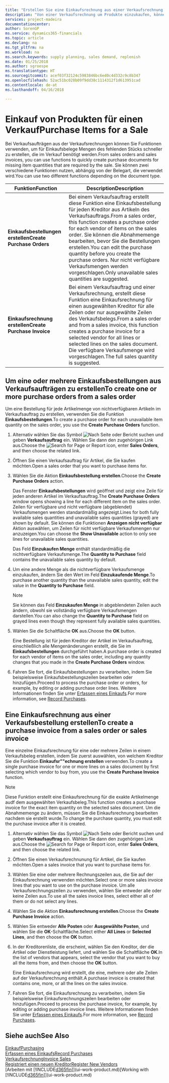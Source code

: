 ```yaml
---
title: "Erstellen Sie eine Einkaufsrechnung aus einer Verkaufsrechnung, um Artikel für einen Verkauf zu kaufen | Microsoft Docs"
description: "Von einer Verkaufsrechnung um Produkte einzukaufen, können Sie eine Einkaufsrechnung für einen Kreditor oder Lieferanten einen erstellen."
services: project-madeira
documentationcenter: 
author: SorenGP
ms.service: dynamics365-financials
ms.topic: article
ms.devlang: na
ms.tgt_pltfrm: na
ms.workload: na
ms.search.keywords: supply planning, sales demand, replenish
ms.date: 01/25/2018
ms.author: sgroespe
ms.translationtype: HT
ms.sourcegitcommit: acef03f32124c5983846bc6ed0c4d332c9c8b347
ms.openlocfilehash: 52ac51bc028b09f9dd38c1114312f1d613951cad
ms.contentlocale: de-at
ms.lasthandoff: 04/16/2018

---
```

# <a name="purchase-items-for-a-sale"></a><span data-ttu-id="d6b00-103">Einkauf von Produkten für einen Verkauf</span><span class="sxs-lookup"><span data-stu-id="d6b00-103">Purchase Items for a Sale</span></span>
<span data-ttu-id="d6b00-104">Bei Verkaufsaufträgen aus der Verkaufsrechnungen können Sie Funktionen verwenden, um für Einkaufsbelege Mengen des fehlenden Stücks schneller zu erstellen, die im Verkauf benötigt werden.</span><span class="sxs-lookup"><span data-stu-id="d6b00-104">From sales orders and sales invoices, you can use functions to quickly create purchase documents for missing item quantities that are required by the sale.</span></span> <span data-ttu-id="d6b00-105">Sie können zwei verschiedene Funktionen nutzen, abhängig von der Belegart, die verwendet wird.</span><span class="sxs-lookup"><span data-stu-id="d6b00-105">You can use two different functions depending on the document type.</span></span>

|<span data-ttu-id="d6b00-106">Funktion</span><span class="sxs-lookup"><span data-stu-id="d6b00-106">Function</span></span>|<span data-ttu-id="d6b00-107">Description</span><span class="sxs-lookup"><span data-stu-id="d6b00-107">Description</span></span>|
|--------|-----------|
|<span data-ttu-id="d6b00-108">**Einkaufsbestellungen erstellen**</span><span class="sxs-lookup"><span data-stu-id="d6b00-108">**Create Purchase Orders**</span></span>|<span data-ttu-id="d6b00-109">Bei einem Verkaufsauftrag erstellt diese Funktion eine Einkaufsbestellung für jeden Kreditor aus Artikeln des Verkaufsauftrags.</span><span class="sxs-lookup"><span data-stu-id="d6b00-109">From a sales order, this function creates a purchase order for each vendor of items on the sales order.</span></span> <span data-ttu-id="d6b00-110">Sie können die Abnahmemenge bearbeiten, bevor Sie die Bestellungen erstellen.</span><span class="sxs-lookup"><span data-stu-id="d6b00-110">You can edit the purchase quantity before you create the purchase orders.</span></span> <span data-ttu-id="d6b00-111">Nur nicht verfügbare Verkaufsmengen werden vorgeschlagen.</span><span class="sxs-lookup"><span data-stu-id="d6b00-111">Only unavailable sales quantities are suggested.</span></span>
|<span data-ttu-id="d6b00-112">**Einkaufsrechnung erstellen**</span><span class="sxs-lookup"><span data-stu-id="d6b00-112">**Create Purchase Invoice**</span></span>|<span data-ttu-id="d6b00-113">Bei einem Verkaufsauftrag und einer Verkaufsrechnung, erstellt diese Funktion eine Einkaufsrechnung für einen ausgewählten Kreditor für alle Zeilen oder nur ausgewählte Zeilen des Verkaufsbelegs.</span><span class="sxs-lookup"><span data-stu-id="d6b00-113">From a sales order and from a sales invoice, this function creates a purchase invoice for a selected vendor for all lines or selected lines on the sales document.</span></span> <span data-ttu-id="d6b00-114">Die verfügbare Verkaufsmenge wird vorgeschlagen.</span><span class="sxs-lookup"><span data-stu-id="d6b00-114">The full sales quantity is suggested.</span></span>|

## <a name="to-create-one-or-more-purchase-orders-from-a-sales-order"></a><span data-ttu-id="d6b00-115">Um eine oder mehrere Einkaufsbestellungen aus Verkaufsaufträgen zu erstellen</span><span class="sxs-lookup"><span data-stu-id="d6b00-115">To create one or more purchase orders from a sales order</span></span>
<span data-ttu-id="d6b00-116">Um eine Bestellung für jede Artikelmenge von nichtverfügbaren Artikeln im Verkaufsauftrag zu erstellen, verwenden Sie die Funktion **Einkaufsbestellungen**.</span><span class="sxs-lookup"><span data-stu-id="d6b00-116">To create a purchase order for each unavailable item quantity on the sales order, you use the **Create Purchase Orders** function.</span></span>

1. <span data-ttu-id="d6b00-117">Alternativ wählen Sie das Symbol ![Nach Seite oder Bericht suchen](media/ui-search/search_small.png "Nach Seite oder Bericht suchen") und geben **Verkaufsauftrag** ein. Wählen Sie dann den zugehörigen Link aus.</span><span class="sxs-lookup"><span data-stu-id="d6b00-117">Choose the ![Search for Page or Report](media/ui-search/search_small.png "Search for Page or Report icon") icon, enter **Sales Orders**, and then choose the related link.</span></span>
2. <span data-ttu-id="d6b00-118">Öffnen Sie einen Verkaufsauftrag für Artikel, die Sie kaufen möchten.</span><span class="sxs-lookup"><span data-stu-id="d6b00-118">Open a sales order that you want to purchase items for.</span></span>
3. <span data-ttu-id="d6b00-119">Wählen Sie die Aktion **Einkaufsbestellung erstellen**.</span><span class="sxs-lookup"><span data-stu-id="d6b00-119">Choose the **Create Purchase Orders** action.</span></span>

    <span data-ttu-id="d6b00-120">Das Fenster **Einkaufsbestellungen** wird geöffnet und zeigt eine Zeile für jeden anderen Artikel im Verkaufsauftrag.</span><span class="sxs-lookup"><span data-stu-id="d6b00-120">The **Create Purchase Orders** window opens showing a line for each different item on the sales order.</span></span> <span data-ttu-id="d6b00-121">Zeilen für verfügbare und nicht verfügbare (abgeblendet) Verkaufsmengen werden standardmäßig angezeigt.</span><span class="sxs-lookup"><span data-stu-id="d6b00-121">Lines for both fully available sales quantities and unavailable sales quantities (grayed) are shown by default.</span></span> <span data-ttu-id="d6b00-122">Sie können die Funktionen **Anzeigen nicht verfügbar** Aktion auswählen, um Zeilen für nicht verfügbare Verkaufsmengen nur anzuzeigen.</span><span class="sxs-lookup"><span data-stu-id="d6b00-122">You can choose the **Show Unavailable** action to only see lines for unavailable sales quantities.</span></span>

    <span data-ttu-id="d6b00-123">Das Feld **Einzukaufen Menge** enthält standardmäßig die nichtverfügbare Verkaufsmenge.</span><span class="sxs-lookup"><span data-stu-id="d6b00-123">The **Quantity to Purchase** field contains the unavailable sales quantity by default.</span></span>
4. <span data-ttu-id="d6b00-124">Um eine andere Menge als die nichtverfügbare Verkaufsmenge einzukaufen, ändern Sie den Wert im Feld **Einzukaufende Menge**.</span><span class="sxs-lookup"><span data-stu-id="d6b00-124">To purchase another quantity than the unavailable sales quantity, edit the value in the **Quantity to Purchase** field.</span></span>

    > [!NOTE]  
   >   <span data-ttu-id="d6b00-125">Sie können das Feld **Einzukaufen Menge** in abgeblendeten Zeilen auch ändern, obwohl sie vollständig verfügbare Verkaufsmengen darstellen.</span><span class="sxs-lookup"><span data-stu-id="d6b00-125">You can also change the **Quantity to Purchase** field on grayed lines even though they represent fully available sales quantities.</span></span>
5. <span data-ttu-id="d6b00-126">Wählen Sie die Schaltfläche **OK** aus.</span><span class="sxs-lookup"><span data-stu-id="d6b00-126">Choose the **OK** button.</span></span>

    <span data-ttu-id="d6b00-127">Eine Bestellung ist für jeden Kreditor der Artikel im Verkaufsauftrag, einschließlich alle Mengenänderungen erstellt, die Sie im **Einkaufsbestellungen** durchgeführt haben.</span><span class="sxs-lookup"><span data-stu-id="d6b00-127">A purchase order is created for each vendor of items on the sales order, including any quantity changes that you made in the **Create Purchase Orders** window.</span></span>
6. <span data-ttu-id="d6b00-128">Fahren Sie fort, die Einkaufsbestellungen zu verarbeiten, indem Sie beispielsweise Einkaufsbestellungszeilen bearbeiten oder hinzufügen.</span><span class="sxs-lookup"><span data-stu-id="d6b00-128">Proceed to process the purchase order or orders, for example, by editing or adding purchase order lines.</span></span> <span data-ttu-id="d6b00-129">Weitere Informationen finden Sie unter [Erfassen eines Einkaufs](purchasing-how-record-purchases.md).</span><span class="sxs-lookup"><span data-stu-id="d6b00-129">For more information, see [Record Purchases](purchasing-how-record-purchases.md).</span></span>


## <a name="to-create-a-purchase-invoice-from-a-sales-order-or-sales-invoice"></a><span data-ttu-id="d6b00-130">Eine Einkaufsrechnung aus einer Verkaufsbestellung erstellen</span><span class="sxs-lookup"><span data-stu-id="d6b00-130">To create a purchase invoice from a sales order or sales invoice</span></span>
<span data-ttu-id="d6b00-131">Eine einzelne Einkaufsrechnung für eine oder mehrere Zeilen in einem Verkaufsbeleg erstellen, indem Sie zuerst auswählen, von welchem Kreditor Sie die Funktion **Einkaufsr""echnung erstellen** verwenden.</span><span class="sxs-lookup"><span data-stu-id="d6b00-131">To create a single purchase invoice for one or more lines on a sales document by first selecting which vendor to buy from, you use the **Create Purchase Invoice** function.</span></span>

> [!NOTE]  
>   <span data-ttu-id="d6b00-132">Diese Funktion erstellt eine Einkaufsrechnung für die exakte Artikelmenge audf dem ausgewählten Verkaufsbeleg.</span><span class="sxs-lookup"><span data-stu-id="d6b00-132">This function creates a purchase invoice for the exact item quantity on the selected sales document.</span></span> <span data-ttu-id="d6b00-133">Um die Abnahmemenge zu ändern, müssen Sie die Einkaufsrechnung bearbeiten nachdem sie erstellt wurde.</span><span class="sxs-lookup"><span data-stu-id="d6b00-133">To change the purchase quantity, you must edit the purchase invoice after it is created.</span></span>  

1. <span data-ttu-id="d6b00-134">Alternativ wählen Sie das Symbol ![Nach Seite oder Bericht suchen](media/ui-search/search_small.png "Nach Seite oder Bericht suchen") und geben **Verkaufsauftrag** ein. Wählen Sie dann den zugehörigen Link aus.</span><span class="sxs-lookup"><span data-stu-id="d6b00-134">Choose the ![Search for Page or Report](media/ui-search/search_small.png "Search for Page or Report icon") icon, enter **Sales Orders**, and then choose the related link.</span></span>
2. <span data-ttu-id="d6b00-135">Öffnen Sie einen Verkaufsrechnunung für Artikel, die Sie kaufen möchten.</span><span class="sxs-lookup"><span data-stu-id="d6b00-135">Open a sales invoice that you want to purchase items for.</span></span>
3. <span data-ttu-id="d6b00-136">Wählen Sie eine oder mehrere Rechnungszeilen aus, die Sie auf der Einkaufsrechnung verwenden möchten.</span><span class="sxs-lookup"><span data-stu-id="d6b00-136">Select one or more sales invoice lines that you want to use on the purchase invoice.</span></span> <span data-ttu-id="d6b00-137">Um alle Verkaufsrechnungszeilen zu verwenden, wählen Sie entweder alle oder keine Zeilen aus.</span><span class="sxs-lookup"><span data-stu-id="d6b00-137">To use all the sales invoice lines, select either all of them or do not select any lines.</span></span>
4. <span data-ttu-id="d6b00-138">Wählen Sie die Aktion **Einkaufsrechnung erstellen**.</span><span class="sxs-lookup"><span data-stu-id="d6b00-138">Choose the **Create Purchase Invoice** action.</span></span>
5. <span data-ttu-id="d6b00-139">Wählen Sie entweder **Alle Posten** oder **Ausgewählte Posten**, und wählen Sie die **OK**-Schaltfläche.</span><span class="sxs-lookup"><span data-stu-id="d6b00-139">Select either **All Lines** or **Selected Lines**, and then choose the **OK** button.</span></span>  
6. <span data-ttu-id="d6b00-140">In der Kreditorenliste, die erscheint, wählen Sie den Kreditor, der die Artikel oder Dienstleistung liefert, und wählen Sie die Schaltfläche **OK**.</span><span class="sxs-lookup"><span data-stu-id="d6b00-140">In the list of vendors that appears, select the vendor that you want to buy all the items from, and then choose the **OK** button.</span></span>

    <span data-ttu-id="d6b00-141">Eine Einkaufsrechnung wird erstellt, die eine, mehrere oder alle Zeilen auf der Verkaufsrechnung enthält.</span><span class="sxs-lookup"><span data-stu-id="d6b00-141">A purchase invoice is created that contains one, more, or all the lines on the sales invoice.</span></span>
7. <span data-ttu-id="d6b00-142">Fahren Sie fort, die Einkaufsrechnung zu verarbeiten, indem Sie beispielsweise Einkaufsrechnungszeilen bearbeiten oder hinzufügen.</span><span class="sxs-lookup"><span data-stu-id="d6b00-142">Proceed to process the purchase invoice, for example, by editing or adding purchase invoice lines.</span></span> <span data-ttu-id="d6b00-143">Weitere Informationen finden Sie unter [Erfassen eines Einkaufs](purchasing-how-record-purchases.md).</span><span class="sxs-lookup"><span data-stu-id="d6b00-143">For more information, see [Record Purchases](purchasing-how-record-purchases.md).</span></span>

## <a name="see-also"></a><span data-ttu-id="d6b00-144">Siehe auch</span><span class="sxs-lookup"><span data-stu-id="d6b00-144">See Also</span></span>
[<span data-ttu-id="d6b00-145">Einkauf</span><span class="sxs-lookup"><span data-stu-id="d6b00-145">Purchasing</span></span>](purchasing-manage-purchasing.md)  
[<span data-ttu-id="d6b00-146">Erfassen eines Einkaufs</span><span class="sxs-lookup"><span data-stu-id="d6b00-146">Record Purchases</span></span>](purchasing-how-record-purchases.md)  
[<span data-ttu-id="d6b00-147">Verkaufsrechnung</span><span class="sxs-lookup"><span data-stu-id="d6b00-147">Invoice Sales</span></span>](sales-how-invoice-sales.md)  
[<span data-ttu-id="d6b00-148">Registriert einen neuen Kreditor</span><span class="sxs-lookup"><span data-stu-id="d6b00-148">Register New Vendors</span></span>](purchasing-how-register-new-vendors.md)  
<span data-ttu-id="d6b00-149">[Arbeiten mit [!INCLUDE[d365fin](includes/d365fin_md.md)]](ui-work-product.md)</span><span class="sxs-lookup"><span data-stu-id="d6b00-149">[Working with [!INCLUDE[d365fin](includes/d365fin_md.md)]](ui-work-product.md)</span></span>

